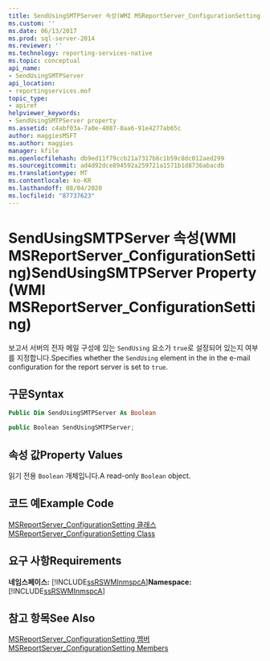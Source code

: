 ```yaml
---
title: SendUsingSMTPServer 속성(WMI MSReportServer_ConfigurationSetting) | Microsoft Docs
ms.custom: ''
ms.date: 06/13/2017
ms.prod: sql-server-2014
ms.reviewer: ''
ms.technology: reporting-services-native
ms.topic: conceptual
api_name:
- SendUsingSMTPServer
api_location:
- reportingservices.mof
topic_type:
- apiref
helpviewer_keywords:
- SendUsingSMTPServer property
ms.assetid: c4abf03a-7a0e-4087-8aa6-91e4277ab65c
author: maggiesMSFT
ms.author: maggies
manager: kfile
ms.openlocfilehash: db9ed11f79ccb21a7317b6c1b59c8dc012aed299
ms.sourcegitcommit: ad4d92dce894592a259721a1571b1d8736abacdb
ms.translationtype: MT
ms.contentlocale: ko-KR
ms.lasthandoff: 08/04/2020
ms.locfileid: "87737623"
---
```

# <a name="sendusingsmtpserver-property-wmi-msreportserver_configurationsetting"></a><span data-ttu-id="013d3-102">SendUsingSMTPServer 속성(WMI MSReportServer_ConfigurationSetting)</span><span class="sxs-lookup"><span data-stu-id="013d3-102">SendUsingSMTPServer Property (WMI MSReportServer_ConfigurationSetting)</span></span>
  <span data-ttu-id="013d3-103">보고서 서버의 전자 메일 구성에 있는 `SendUsing` 요소가 `true`로 설정되어 있는지 여부를 지정합니다.</span><span class="sxs-lookup"><span data-stu-id="013d3-103">Specifies whether the `SendUsing` element in the in the e-mail configuration for the report server is set to `true`.</span></span>  
  
## <a name="syntax"></a><span data-ttu-id="013d3-104">구문</span><span class="sxs-lookup"><span data-stu-id="013d3-104">Syntax</span></span>  
  
```vb  
Public Dim SendUsingSMTPServer As Boolean  
```  
  
```csharp  
public Boolean SendUsingSMTPServer;  
```  
  
## <a name="property-values"></a><span data-ttu-id="013d3-105">속성 값</span><span class="sxs-lookup"><span data-stu-id="013d3-105">Property Values</span></span>  
 <span data-ttu-id="013d3-106">읽기 전용 `Boolean` 개체입니다.</span><span class="sxs-lookup"><span data-stu-id="013d3-106">A read-only `Boolean` object.</span></span>  
  
## <a name="example-code"></a><span data-ttu-id="013d3-107">코드 예</span><span class="sxs-lookup"><span data-stu-id="013d3-107">Example Code</span></span>  
 [<span data-ttu-id="013d3-108">MSReportServer_ConfigurationSetting 클래스</span><span class="sxs-lookup"><span data-stu-id="013d3-108">MSReportServer_ConfigurationSetting Class</span></span>](msreportserver-configurationsetting-class.md)  
  
## <a name="requirements"></a><span data-ttu-id="013d3-109">요구 사항</span><span class="sxs-lookup"><span data-stu-id="013d3-109">Requirements</span></span>  
 <span data-ttu-id="013d3-110">**네임스페이스:** [!INCLUDE[ssRSWMInmspcA](../../includes/ssrswminmspca-md.md)]</span><span class="sxs-lookup"><span data-stu-id="013d3-110">**Namespace:** [!INCLUDE[ssRSWMInmspcA](../../includes/ssrswminmspca-md.md)]</span></span>  
  
## <a name="see-also"></a><span data-ttu-id="013d3-111">참고 항목</span><span class="sxs-lookup"><span data-stu-id="013d3-111">See Also</span></span>  
 [<span data-ttu-id="013d3-112">MSReportServer_ConfigurationSetting 멤버</span><span class="sxs-lookup"><span data-stu-id="013d3-112">MSReportServer_ConfigurationSetting Members</span></span>](msreportserver-configurationsetting-members.md)  
  
  
